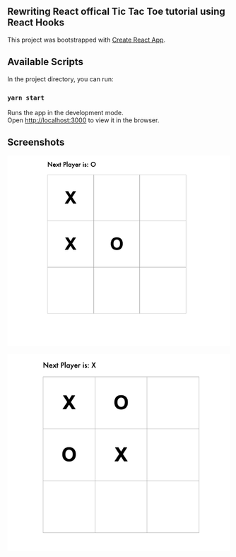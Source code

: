 ## Rewriting React offical Tic Tac Toe tutorial using React Hooks

This project was bootstrapped with [Create React App](https://github.com/facebook/create-react-app).

## Available Scripts

In the project directory, you can run:

### `yarn start`

Runs the app in the development mode.\
Open [http://localhost:3000](http://localhost:3000) to view it in the browser.

## Screenshots

![screenshot](https://github.com/moathdlaimi/tictactoe_react/blob/master/src/assets/imgs/Screenshot-1.png)

![screenshot](https://github.com/moathdlaimi/tictactoe_react/blob/master/src/assets/imgs/Screenshot-2.png)
